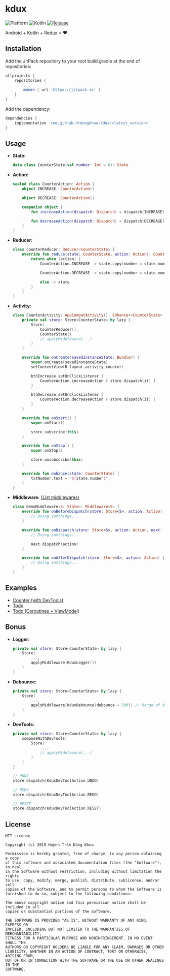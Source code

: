 # kdux

![Platform](https://img.shields.io/badge/Platform-Android%206.0-36da7e?logo=android)
![Kotlin](https://img.shields.io/badge/Kotlin-1.3.50-orange?logo=kotlin)
[![Release](https://jitpack.io/v/htdangkhoa/kdux.svg)](https://jitpack.io/#htdangkhoa/kdux)

Android + Kotlin + Redux = ❤️

## Installation

Add the JitPack repository to your root build.gradle at the end of repositories:

```gradle
allprojects {
    repositories {
        ...
        maven { url 'https://jitpack.io' }
    }
}
```

Add the dependency:

```gradle
dependencies {
    implementation 'com.github.htdangkhoa:kdux:<latest_version>'
}
```

## Usage

- **State:**
  ```kotlin
  data class CounterState(val number: Int = 0): State
  ```
- **Action:**

  ```kotlin
  sealed class CounterAction: Action {
      object INCREASE: CounterAction()

      object DECREASE: CounterAction()

      companion object {
          fun increaseAction(dispatch: Dispatch) = dispatch(INCREASE)

          fun decreaseAction(dispatch: Dispatch) = dispatch(DECREASE)
      }
  }
  ```

- **Reducer:**

  ```kotlin
  class CounterReducer: Reducer<CounterState> {
      override fun reduce(state: CounterState, action: Action): CounterState {
          return when (action) {
              CounterAction.INCREASE -> state.copy(number = state.number + 1)

              CounterAction.DECREASE -> state.copy(number = state.number - 1)

              else -> state
          }
      }
  }
  ```

- **Activity:**

  ```kotlin
  class CounterActivity: AppCompatActivity(), Enhancer<CounterState> {
      private val store: Store<CounterState> by lazy {
          Store(
              CounterReducer(),
              CounterState()
              // applyMiddleware(...)
          )
      }

      override fun onCreate(savedInstanceState: Bundle?) {
          super.onCreate(savedInstanceState)
          setContentView(R.layout.activity_counter)

          btnIncrease.setOnClickListener {
              CounterAction.increaseAction { store.dispatch(it) }
          }

          btnDecrease.setOnClickListener {
              CounterAction.decreaseAction { store.dispatch(it) }
          }
      }

      override fun onStart() {
          super.onStart()

          store.subscribe(this)
      }

      override fun onStop() {
          super.onStop()

          store.unsubscribe(this)
      }

      override fun enhance(state: CounterState) {
          txtNumber.text = "${state.number}"
      }
  }
  ```

- **Middleware:** [(List middlewares)](https://github.com/htdangkhoa/kdux/tree/master/kdux/src/main/java/com/github/htdangkhoa/kdux/middlewares)

  ```kotlin
  class DemoMiddleware<S: State>: Middleware<S> {
      override fun onBeforeDispatch(store: Store<S>, action: Action) {
          // Doing somthings...
      }

      override fun onDispatch(store: Store<S>, action: Action, next: Dispatcher) {
          // Doing somthings...

          next.dispatch(action)
      }

      override fun onAfterDispatch(store: Store<S>, action: Action) {
          // Doing somthings...
      }
  }
  ```

## Examples

- [Counter (with DevTools)](https://github.com/htdangkhoa/kdux/tree/master/app/src/main/java/com/github/htdangkhoa/demo/ui/counter)
- [Todo](https://github.com/htdangkhoa/kdux/tree/master/app/src/main/java/com/github/htdangkhoa/demo/ui/todo)
- [Todo (Coroutines + ViewModel)](https://github.com/htdangkhoa/kdux/tree/master/app/src/main/java/com/github/htdangkhoa/demo/ui/todo_viewmodel)

## Bonus

- **Logger:**
  ```kotlin
  private val store: Store<CounterState> by lazy {
      Store(
          ...,
          applyMiddleware(KduxLogger())
      )
  }
  ```
- **Debounce:**
  ```kotlin
  private val store: Store<CounterState> by lazy {
      Store(
          ...,
          applyMiddleware(KduxDebounce(debounce = 500)) // Range of debounce from 0 to 30000.
      )
  }
  ```
- **DevTools:**

  ```kotlin
  private val store: Store<CounterState> by lazy {
      composeWithDevTools(
          Store(
              ...,
              // applyMiddleware(...)
          )
      )
  }

  // UNDO
  store.dispatch(KduxDevToolAction.UNDO)

  // REDO
  store.dispatch(KduxDevToolAction.REDO)

  // RESET
  store.dispatch(KduxDevToolAction.RESET)
  ```

## License

    MIT License

    Copyright (c) 2019 Huỳnh Trần Đăng Khoa

    Permission is hereby granted, free of charge, to any person obtaining a copy
    of this software and associated documentation files (the "Software"), to deal
    in the Software without restriction, including without limitation the rights
    to use, copy, modify, merge, publish, distribute, sublicense, and/or sell
    copies of the Software, and to permit persons to whom the Software is
    furnished to do so, subject to the following conditions:

    The above copyright notice and this permission notice shall be included in all
    copies or substantial portions of the Software.

    THE SOFTWARE IS PROVIDED "AS IS", WITHOUT WARRANTY OF ANY KIND, EXPRESS OR
    IMPLIED, INCLUDING BUT NOT LIMITED TO THE WARRANTIES OF MERCHANTABILITY,
    FITNESS FOR A PARTICULAR PURPOSE AND NONINFRINGEMENT. IN NO EVENT SHALL THE
    AUTHORS OR COPYRIGHT HOLDERS BE LIABLE FOR ANY CLAIM, DAMAGES OR OTHER
    LIABILITY, WHETHER IN AN ACTION OF CONTRACT, TORT OR OTHERWISE, ARISING FROM,
    OUT OF OR IN CONNECTION WITH THE SOFTWARE OR THE USE OR OTHER DEALINGS IN THE
    SOFTWARE.
